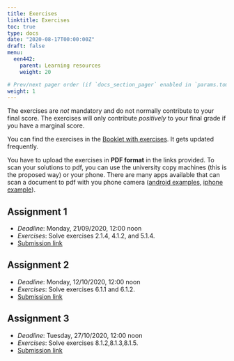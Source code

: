 ```yaml
---
title: Exercises
linktitle: Exercises
toc: true
type: docs
date: "2020-08-17T00:00:00Z"
draft: false
menu:
  een442:
    parent: Learning resources
    weight: 20

# Prev/next pager order (if `docs_section_pager` enabled in `params.toml`)
weight: 1
---
```


The exercises are *not* mandatory and do not normally contribute to your final score. The exercises will only contribute *positively* to your final grade if you have a marginal score.

You can find the exercises in the [Booklet with exercises](https://www.dropbox.com/s/klx3m27g15sf37a/Exercise_booklet.pdf?dl=0). It gets updated frequently.

You have to upload the exercises in **PDF format** in the links provided. To scan your solutions to pdf, you can use the university copy machines (this is the proposed way) or your phone. There are many apps available that can scan a document to pdf with you phone camera ([android examples](https://fossbytes.com/best-android-scanner-apps/), [iphone example](https://apps.apple.com/cy/app/camscanner-pdf-scanner-app/id388627783)). 

## Assignment 1

- *Deadline*: Monday, 21/09/2020, 12:00 noon
- *Exercises*: Solve exercises 2.1.4, 4.1.2, and 5.1.4.
- [Submission link](https://www.dropbox.com/request/L9r0cgSbdkuM0sUeL7GT)

## Assignment 2

- *Deadline*: Monday, 12/10/2020, 12:00 noon
- *Exercises*: Solve exercises 6.1.1 and 6.1.2.
- [Submission link](https://www.dropbox.com/request/R0wge8xKa2325D4YZBHd)

## Assignment 3

- *Deadline*: Tuesday, 27/10/2020, 12:00 noon
- *Exercises*: Solve exercises 8.1.2,8.1.3,8.1.5.
- [Submission link](https://www.dropbox.com/request/A5U7Alw4aaHQ2mz48uyl)

